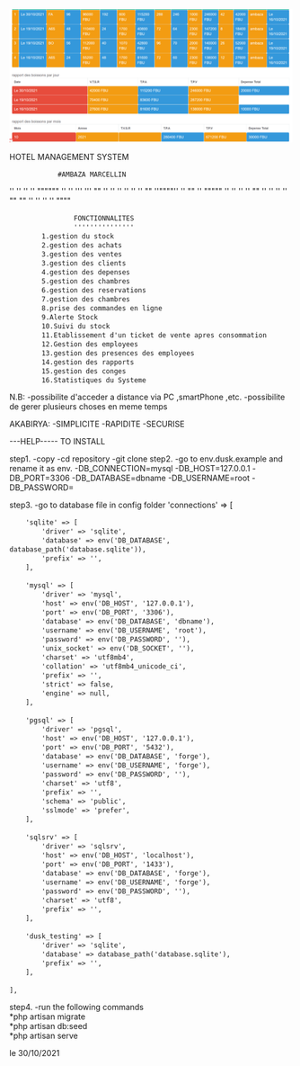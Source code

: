 

<img src="screenshoots/report1.png">


HOTEL MANAGEMENT SYSTEM

				#AMBAZA MARCELLIN



''    ''    ''            ''       """"""
''	  ''    '''	         '''	""
''    '' 	''	''	   '' ''	""
''""""'' 	''		""	  ''		"""""
''    ''  	''            ''			""
''    ''	''            ''	""		""
''    ''	''            ''	  """"

					FONCTIONNALITES
					'''''''''''''''
			1.gestion du stock
			2.gestion des achats
			3.gestion des ventes
			3.gestion des clients
			4.gestion des depenses
			5.gestion des chambres
			6.gestion des reservations
			7.gestion des chambres
			8.prise des commandes en ligne
			9.Alerte Stock
			10.Suivi du stock
			11.Etablissement d'un ticket de vente apres consommation
			12.Gestion des employees
			13.gestion des presences des employees
			14.gestion des rapports
			15.gestion des conges
			16.Statistiques du Systeme


N.B:
		-possibilite d'acceder a distance via PC ,smartPhone ,etc.
		-possibilite de gerer plusieurs choses en meme temps




AKABIRYA:
		-SIMPLICITE
		-RAPIDITE
		-SECURISE



---HELP----- TO INSTALL

 step1.
 	-copy
 	-cd repository
 	-git clone 
 step2.
 	-go to env.dusk.example and rename it as env.
 	-DB_CONNECTION=mysql
	-DB_HOST=127.0.0.1
	-DB_PORT=3306
	-DB_DATABASE=dbname
	-DB_USERNAME=root
	-DB_PASSWORD=

 step3.
 	-go to database file in config folder
 	'connections' => [

        'sqlite' => [
            'driver' => 'sqlite',
            'database' => env('DB_DATABASE', database_path('database.sqlite')),
            'prefix' => '',
        ],

        'mysql' => [
            'driver' => 'mysql',
            'host' => env('DB_HOST', '127.0.0.1'),
            'port' => env('DB_PORT', '3306'),
            'database' => env('DB_DATABASE', 'dbname'),
            'username' => env('DB_USERNAME', 'root'),
            'password' => env('DB_PASSWORD', ''),
            'unix_socket' => env('DB_SOCKET', ''),
            'charset' => 'utf8mb4',
            'collation' => 'utf8mb4_unicode_ci',
            'prefix' => '',
            'strict' => false,
            'engine' => null,
        ],

        'pgsql' => [
            'driver' => 'pgsql',
            'host' => env('DB_HOST', '127.0.0.1'),
            'port' => env('DB_PORT', '5432'),
            'database' => env('DB_DATABASE', 'forge'),
            'username' => env('DB_USERNAME', 'forge'),
            'password' => env('DB_PASSWORD', ''),
            'charset' => 'utf8',
            'prefix' => '',
            'schema' => 'public',
            'sslmode' => 'prefer',
        ],

        'sqlsrv' => [
            'driver' => 'sqlsrv',
            'host' => env('DB_HOST', 'localhost'),
            'port' => env('DB_PORT', '1433'),
            'database' => env('DB_DATABASE', 'forge'),
            'username' => env('DB_USERNAME', 'forge'),
            'password' => env('DB_PASSWORD', ''),
            'charset' => 'utf8',
            'prefix' => '',
        ],

        'dusk_testing' => [
            'driver' => 'sqlite',
            'database' => database_path('database.sqlite'),
            'prefix' => '',
        ],

    ],

   step4.
    -run the following commands <br>
    	*php artisan migrate<br>
    	*php artisan db:seed<br>
    	*php artisan serve


le 30/10/2021